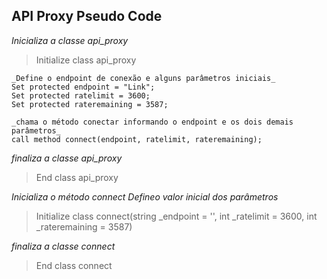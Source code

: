 ## API Proxy Pseudo Code ##

_Inicializa a classe api_proxy_
> Initialize class api_proxy
	
	_Define o endpoint de conexão e alguns parâmetros iniciais_
	Set protected endpoint = "Link";
	Set protected ratelimit = 3600;
	Set protected rateremaining = 3587;

	_chama o método conectar informando o endpoint e os dois demais parâmetros_
	call method connect(endpoint, ratelimit, rateremaining);


_finaliza a classe api_proxy_
> End class api_proxy


_Inicializa o método connect_
_Defineo valor inicial dos parâmetros_
> Initialize class connect(string _endpoint = '', int _ratelimit = 3600, int _rateremaining = 3587)


_finaliza a classe connect_
> End class connect